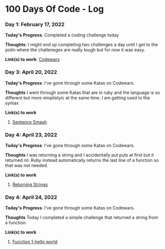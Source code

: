# 100 Days Of Code - Log

### Day 1: February 17, 2022

**Today's Progress**: Completed a coding challenge today

**Thoughts**: I might end up completing two challenges a day until I get to the poitn where the challeneges are really tough but for now it was easy.

**Link(s) to work**: [Codewars](https://www.codewars.com/kata/5265326f5fda8eb1160004c8/train/javascript)

### Day 3: April 20, 2022

**Today's Progress**: I've gone through some Katas on Codewars.

**Thoughts** I went through some Katas that are in ruby and the language is so different but more simplistyic at the same time. I am getting used to the syntax

**Link(s) to work**

1. [Sentence Smash](https://www.codewars.com/kata/53dc23c68a0c93699800041d/train/ruby)

### Day 4: April 23, 2022

**Today's Progress**: I've gone through some Katas on Codewars.

**Thoughts** I was returning a string and I accidentally put puts at first but it returned nil. Ruby instead automatically returns the last line of a function so that was not needed.

**Link(s) to work**

1. [Returning Strings](https://www.codewars.com/kata/55a70521798b14d4750000a4/train/ruby)

### Day 4: April 24, 2022

**Today's Progress**: I've gone through some Katas on Codewars.

**Thoughts** Today I completed a simple challenge that returned a string from a function

**Link(s) to work**

1. [Function 1-hello world](https://www.codewars.com/kata/523b4ff7adca849afe000035/train/ruby)
